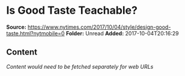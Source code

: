 # Is Good Taste Teachable?

**Source:** https://www.nytimes.com/2017/10/04/style/design-good-taste.html?nytmobile=0
**Folder:** Unread
**Added:** 2017-10-04T20:16:29




## Content
*Content would need to be fetched separately for web URLs*
